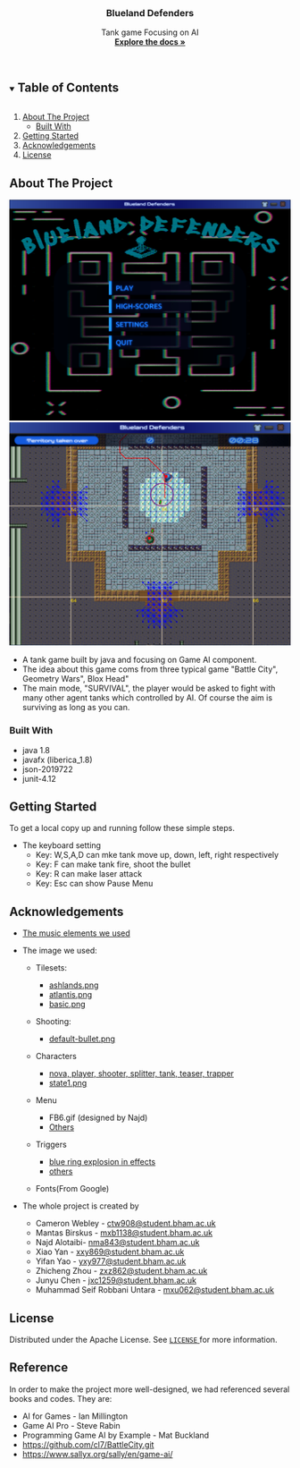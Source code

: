 <!--
*** Thanks for checking out the Best-README-Template. If you have a suggestion
*** that would make this better, please fork the repo and create a pull request
*** or simply open an issue with the tag "enhancement".
*** Thanks again! Now go create something AMAZING! :D

***

***

***

*** To avoid retyping too much info. Do a search and replace for the following:
*** github_username, repo_name, twitter_handle, email, project_title, project_description
-->



<!-- PROJECT SHIELDS -->
<!--
*** I'm using markdown "reference style" links for readability.
*** Reference links are enclosed in brackets [ ] instead of parentheses ( ).
*** See the bottom of this document for the declaration of the reference variables
*** for contributors-url, forks-url, etc. This is an optional, concise syntax you may use.
*** https://www.markdownguide.org/basic-syntax/#reference-style-links
-->



<!-- PROJECT LOGO -->
<br />

[comment]: <> (<p align="center">)

[comment]: <> (  <a href="https://github.com/github_username/repo_name">)

[comment]: <> (    <img src="images/logo.png" alt="Logo" width="80" height="80">)

[comment]: <> (  </a>)



  <h3 align="center">Blueland Defenders</h3>

  <p align="center">
    Tank game Focusing on AI
    <br />
    <a href="https://docs.google.com/document/d/1-Uzjw5uegHEzwO8r6kmETtCq_hkZ0DBOirYe6TWE4U0/edit?usp=sharing"><strong>Explore the docs »</strong></a>
    <br />
    <br />

[comment]: <> (    <a href="https://github.com/github_username/repo_name">View Demo</a>)

[comment]: <> (    ·)

[comment]: <> (    <a href="https://github.com/github_username/repo_name/issues">Report Bug</a>)

[comment]: <> (    ·)

[comment]: <> (    <a href="https://github.com/github_username/repo_name/issues">Request Feature</a>)
  </p>





<!-- TABLE OF CONTENTS -->

<details open="open">
  <summary><h2 style="display: inline-block">Table of Contents</h2></summary>
  <ol>
    <li>
      <a href="#about-the-project">About The Project</a>
      <ul>
        <li><a href="#built-with">Built With</a></li>
      </ul>
    </li>
    <li>
      <a href="#getting-started">Getting Started</a>
    </li>
    <li><a href="#acknowledgements">Acknowledgements</a></li>
    <li><a href="#license">License</a></li>
  </ol>
</details>





<!-- ABOUT THE PROJECT -->

## About The Project

[comment]: <> (- [![Product Name Screen Shot][product-screenshot]]&#40;src/main/resources/img/menu.png&#41;)

[comment]: <> (- [![Product Name Screen Shot][product-screenshot]]&#40;src/main/resources/img/game.png&#41;)

  ![menu](src/main/resources/img/menu.png)
  ![this is the pic](src/main/resources/img/game.png)

- A tank game built by java and focusing on Game AI component.
- The idea about this game coms from three typical game "Battle City", Geometry Wars", Blox Head"
- The main mode,  "SURVIVAL", the player would be asked to fight with many other agent tanks which controlled by AI. Of course the aim is surviving as long as you can.
### Built With
* java 1.8
* javafx (liberica_1.8)
* json-2019722
* junit-4.12


<!-- GETTING STARTED -->

## Getting Started

To get a local copy up and running follow these simple steps.

- The keyboard setting
    - Key: W,S,A,D can mke tank move up, down, left, right respectively
    - Key: F can make tank fire, shoot the bullet
    - Key: R can make laser attack
    - Key: Esc can show Pause Menu
  

<!-- ACKNOWLEDGEMENTS -->

## Acknowledgements

* [The music elements we used](https://incompetech.com/)


  
* The image we used:
  
  - Tilesets:
  
    - [ashlands.png](https://finalbossblues.itch.io/ashlands-tileset])
    - [atlantis.png](https://finalbossblues.itch.io/atlantis-tileset)
    - [basic.png]()
  - Shooting:
  
    - [default-bullet.png]( https://gamesupply.itch.io/ultimate-space-game-mega-asset-package)
  - Characters
  
    - [nova, player, shooter, splitter, tank, teaser, trapper](https://gamesupply.itch.io/ultimate-space-game-mega-asset-package)
    - [state1.png](https://gamesupply.itch.io/ultimate-space-game-mega-asset-package )
  - Menu
    
    - FB6.gif (designed by Najd)
    - [Others](https://www.aigei.com/s?q=%E6%8E%92%E8%A1%8C%E6%A6%9C&type=game)
  - Triggers
  
    - [blue ring explosion in effects](https://opengameart.org/content/animated-blue-ring-explosion)
    - [others](https://www.emojidex.com/)
  - Fonts(From Google)
  

* The whole project is created by
  - Cameron Webley - ctw908@student.bham.ac.uk
  - Mantas Birskus - mxb1138@student.bham.ac.uk
  - Najd Alotaibi- nma843@student.bham.ac.uk
  - Xiao Yan - xxy869@student.bham.ac.uk
  - Yifan Yao - yxy977@student.bham.ac.uk
  - Zhicheng Zhou - zxz862@student.bham.ac.uk
  - Junyu Chen - jxc1259@student.bham.ac.uk
  - Muhammad Seif Robbani Untara - mxu062@student.bham.ac.uk



<!-- LICENSE -->

## License

Distributed under the Apache License. See <a href="https://git-teaching.cs.bham.ac.uk/mod-team-project-2020/fear/-/blob/master/LICENSE">`LICENSE` </a>for more information.




<!-- MARKDOWN LINKS & IMAGES -->
<!-- https://www.markdownguide.org/basic-syntax/#reference-style-links -->

[contributors-shield]: https://img.shields.io/github/contributors/github_username/repo.svg?style=for-the-badge
[contributors-url]: https://github.com/github_username/repo/graphs/contributors
[forks-shield]: https://img.shields.io/github/forks/github_username/repo.svg?style=for-the-badge
[forks-url]: https://github.com/github_username/repo/network/members
[stars-shield]: https://img.shields.io/github/stars/github_username/repo.svg?style=for-the-badge
[stars-url]: https://github.com/github_username/repo/stargazers
[issues-shield]: https://img.shields.io/github/issues/github_username/repo.svg?style=for-the-badge
[issues-url]: https://github.com/github_username/repo/issues
[license-shield]:  https://git-teaching.cs.bham.ac.uk/mod-team-project-2020/fear/-/blob/master/LICENSE
[license-url]: https://git-teaching.cs.bham.ac.uk/mod-team-project-2020/fear/-/blob/master/LICENSE
[linkedin-shield]: https://img.shields.io/badge/-LinkedIn-black.svg?style=for-the-badge&logo=linkedin&colorB=555
[linkedin-url]: https://linkedin.com/in/github_username

<!-- REFERENCE -->

## Reference
In order to make the project more well-designed, we had referenced several books and codes. They are:
* AI for Games - Ian Millington
* Game AI Pro - Steve Rabin
* Programming Game AI by Example - Mat Buckland
* https://github.com/cl7/BattleCity.git
* https://www.sallyx.org/sally/en/game-ai/
